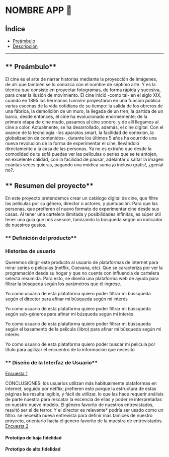 # **NOMBRE APP 🎥**

## **Índice**

* [Preámbulo](#preámbulo)
* [Descripción](#resumen-del-proyecto)


***

## ** Preámbulo**
El cine es el arte de narrar historias mediante la proyección de imágenes, de allí que también se lo conozca con el nombre de séptimo arte. Y es la técnica que consiste en proyectar fotogramas, de forma rápida y sucesiva, para crear la ilusión de movimiento.
El cine inició -como tal- en el siglo XIX, cuando en 1895 los hermanos *Lumière* proyectaron en una función pública varias escenas de la vida cotidiana de su tiempo: la salida de los obreros de una fábrica, la demolición de un muro, la llegada de un tren, la partida de un barco, desde entonces, el cine ha evolucionado enormemente; de la primera etapa de cine mudo, pasamos al cine sonoro, y de allí llegamos al cine a color. Actualmente, se ha desarrollado, además, el cine digital. Con el avance de la tecnología -los aparatos smart, la facilidad de conexión, la globalización de contenidos-, durante los últimos 5 años ha ocurrido una nueva revolución de la forma de experimentar el cine, llevándolo directamente a la casa de las personas. Ya no es extraño que desde la comodidad de tu sofá puedas ver  las películas o series que se te antojen, en excelente calidad, con la facilidad de pausar, adelantar o saltar la imagen cuántas veces quieras, pagando una módica suma ¡o incluso gratis!, ¿genial no?.

## ** Resumen del proyecto**

En este proyecto pretendemos crear un catálogo digital de cine, que filtre las películas por su género, director o actores, y puntuación. Para que las personas, que prefieren el nuevo formato de experimentar cine desde sus casas. Al tener una cartelera ilimitada y posibilidades infinitas, es súper útil tener una guía que nos asesore, tamizando la búsqueda según un indicador de nuestros gustos. 



### ** Definición del producto**

### **Historias de usuario**
Queremos dirigir este producto al usuario de plataformas de internet para mirar series o películas (netflix, Cuevana, etc). Que se caracteriza por ver la programación desde su hogar y que no cuenta con influencia de cartelera selecta resumida. Para esto, se diseña una plataforma web de ayuda para filtrar la búsqueda según los parámetros que él ingrese.

Yo como usuario de esta plataforma quiero poder filtrar mi bússqueda según el director para afinar mi búsqueda según mi interés

Yo como usuario de esta plataforma quiero poder filtrar mi bússqueda según sub-géneros para afinar mi búsqueda según mi interés

Yo como usuario de esta plataforma quiero poder filtrar mi bússqueda según el basamento de la película (libro) para afinar mi búsqueda según mi interés


Yo como usuario de esta plataforma quiero poder buscar mi película por título para agilizar el encuentro de la información que necesito

### ** Diseño de la Interfaz de Usuario**
[Encuesta 1](https://docs.google.com/forms/d/10sqFpVlnRlGSJa2n-T9CYk9npum18cjzjLH7gSrMMZY/edit#responses)

CONCLUSIONES: los usuarios utilizan más habitualmente plataformas en internet, seguido por netflix; prefieren esto porque la estructura de estas páginas les resulta legible, y fácil de utilizar, lo que las hace requerir  análisis de parte nuestra para rescatar la escencia de ellas y poder re interpretarlas en nuestro nuevo modelo. El género favorito de nuestros entrevistados, resultó ser el de terror. Y el director es relevante* podría ser usado como un filtro.
 se necesita nueva entrevista para definir más tamices de nuestro proyecto, orientarlo hacia el genero favorito de la muestra de entrevistados.
[Encuesta 2](https://docs.google.com/forms/d/e/1FAIpQLSfBHAcRBepN2q2YawvlKxYE2PRYuYsBwhV6WoZLjK7Q4-bkvA/viewform?usp=sf_link)


#### Prototipo de baja fidelidad

#### Prototipo de alta fidelidad








